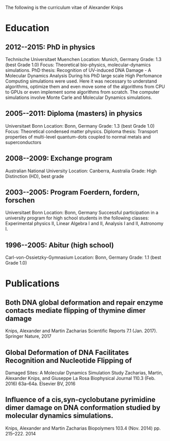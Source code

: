 The following is the curriculum vitae of Alexander Knips

# Education
## 2012--2015: PhD in physics
Technische Universitaet Muenchen
Location: Munich, Germany
Grade: 1.3 (best Grade 1.0)
Focus: Theoretical bio-physics, molecular-dynamics  simulations.
PhD thesis: Recognition of UV-induced DNA Damage - A Molecular Dynamics Analysis
During his PhD large scale High Perfomance Computing simulations were used. Here it was necessary to understand algorithms, optimize them and even move some of the algorithms from CPU to GPUs or even implement some algorithms from scratch. The computer simulations involve Monte Carle and Molecular Dynamics simulations. 
## 2005--2011: Diploma (masters) in physics
Universitaet Bonn
Location: Bonn, Germany
Grade: 1.3 (best Grade 1.0)
Focus: Theoretical condensed matter physics.
Diploma thesis: Transport properties of multi-level quantum-dots coupled to normal metals and superconductors
## 2008--2009: Exchange program
Australian National University
Location: Canberra, Australia
Grade: High Distinction (HD), best grade
## 2003--2005: Program Foerdern, fordern, forschen
Universitaet Bonn
Location: Bonn, Germany
Successful participation in a university program for high school students in the following classes: Experimental physics II, Linear Algebra I and II, Analysis I and II, Astronomy I.
## 1996--2005: Abitur (high school)
Carl-von-Ossietzky-Gymnasium
Location: Bonn, Germany
Grade: 1.1 (best Grade 1.0)

# Publications

## Both DNA global deformation and repair enzyme contacts mediate flipping of thymine dimer damage
Knips, Alexander and Martin Zacharias
Scientific Reports 7.1 (Jan. 2017). Springer Nature, 2017

## Global Deformation of DNA Facilitates Recognition and Nucleotide Flipping of
Damaged Sites: A Molecular Dynamics Simulation Study
Zacharias, Martin, Alexander Knips, and Giuseppe La Rosa
Biophysical Journal 110.3 (Feb. 2016) 63a–64a. Elsevier BV, 2016

## Influence of a cis,syn-cyclobutane pyrimidine dimer damage on DNA conformation studied by molecular dynamics simulations.
Knips, Alexander and Martin Zacharias
Biopolymers 103.4 (Nov. 2014) pp. 215–222. 2014
